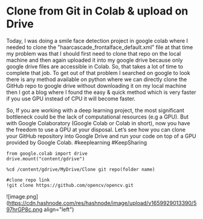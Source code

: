 # Clone from Git in Colab & upload on Drive

Today, I was doing a smile face detection project in google colab where I needed to clone the "haarcascade_frontalface_default.xml" file at that time my problem was that I should first need to clone that repo on the local machine and then again uploaded it into my google drive because only google drive files are accessible in Colab. So, that takes a lot of time to complete that job. To get out of that problem I searched on google to look there is any method available on python where we can directly clone the GitHub repo to google drive without downloading it on my local machine then I got a blog where I found the easy & quick method which is very faster if you use GPU instead of CPU it will become faster.


So,
If you are working with a deep learning project, the most significant bottleneck could be the lack of computational resources (e.g a GPU). But with Google Colaboratory (Google Colab or Colab in short), now you have the freedom to use a GPU at your disposal. Let’s see how you can clone your GitHub repository into Google Drive and run your code on top of a GPU provided by Google Colab.
#keeplearning #KeepSharing

```
from google.colab import drive
drive.mount("content/gdrive")

%cd /content/gdrive/MyDrive/Clone git repo(folder name)

#clone repo link
!git clone https://github.com/opencv/opencv.git
```

![image.png](https://cdn.hashnode.com/res/hashnode/image/upload/v1659929013390/597hrGP8c.png align="left")

